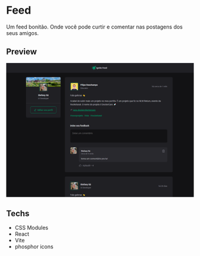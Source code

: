 # Feed
Um feed bonitão. Onde você pode curtir e comentar nas postagens dos seus amigos. 

## Preview
![preview](./src/assets/preview.PNG)

## Techs
- CSS Modules
- React
- Vite
- phosphor icons
  